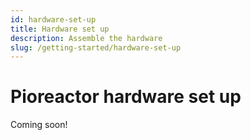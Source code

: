 ```yaml
---
id: hardware-set-up
title: Hardware set up
description: Assemble the hardware
slug: /getting-started/hardware-set-up
---
```



# Pioreactor hardware set up

Coming soon!